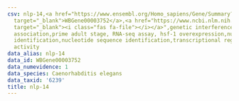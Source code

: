 ```yaml
---
csv: nlp-14,<a href="https://www.ensembl.org/Homo_sapiens/Gene/Summary?db=core;g=WBGene00003752"
  target="_blank">WBGene00003752</a>,<a href="https://www.ncbi.nlm.nih.gov/pubmed/30894454"
  target="_blank"><i class="fas fa-file"></i></a>",genetic interference,functional
  association,prime adult stage, RNA-seq assay, hsf-1 overexpression,nucleotide sequence
  identification,nucleotide sequence identification,transcriptional regulation,up-regulates
  activity
data_alias: nlp-14
data_id: WBGene00003752
data_numevidence: 1
data_species: Caenorhabditis elegans
data_taxid: '6239'
title: nlp-14
---
```

